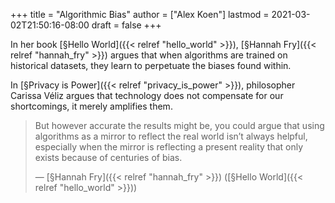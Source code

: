 +++
title = "Algorithmic Bias"
author = ["Alex Koen"]
lastmod = 2021-03-02T21:50:16-08:00
draft = false
+++

In her book [§Hello World]({{< relref "hello_world" >}}), [§Hannah Fry]({{< relref "hannah_fry" >}}) argues that when algorithms are trained on historical datasets, they learn to perpetuate the biases found within.

In [§Privacy is Power]({{< relref "privacy_is_power" >}}), philosopher Carissa Véliz argues that technology does not compensate for our shortcomings, it merely amplifies them.

> But however accurate the results might be, you could argue that using algorithms as a mirror to reflect the real world isn’t always helpful, especially when the mirror is reflecting a present reality that only exists because of centuries of bias.
>
> — [§Hannah Fry]({{< relref "hannah_fry" >}}) ([§Hello World]({{< relref "hello_world" >}}))

